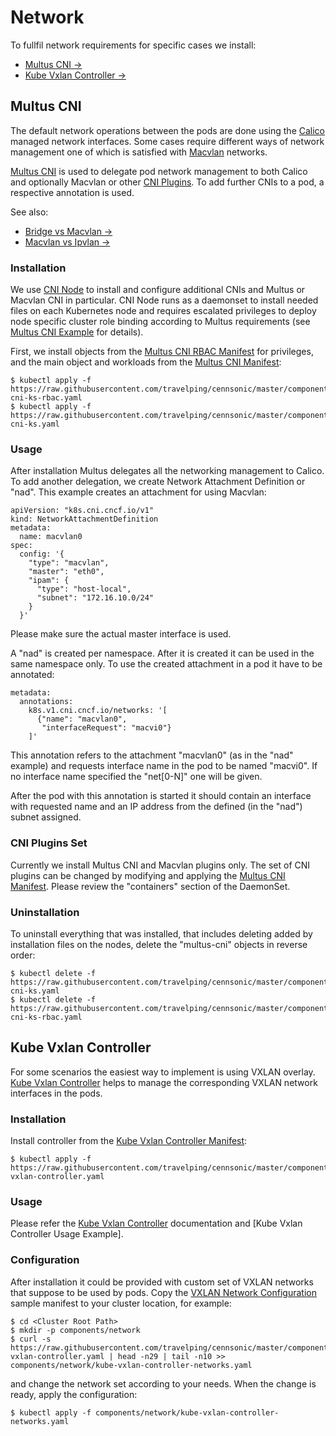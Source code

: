 # Network

To fullfil network requirements for specific cases we install:

* [Multus CNI →]
* [Kube Vxlan Controller →]

## Multus CNI

The default network operations between the pods are done using the [Calico]
managed network interfaces. Some cases require different ways of network
management one of which is satisfied with [Macvlan] networks.

[Multus CNI] is used to delegate pod network management to both Calico and
optionally Macvlan or other [CNI Plugins]. To add further CNIs to a pod, a
respective annotation is used.

See also:

* [Bridge vs Macvlan →]
* [Macvlan vs Ipvlan →]

### Installation

We use [CNI Node] to install and configure additional CNIs and Multus or Macvlan
CNI in particular. CNI Node runs as a daemonset to install needed files on each
Kubernetes node and requires escalated privileges to deploy node specific
cluster role binding according to Multus requirements (see [Multus CNI Example]
for details).

First, we install objects from the [Multus CNI RBAC Manifest] for privileges,
and the main object and workloads from the [Multus CNI Manifest]:

```
$ kubectl apply -f https://raw.githubusercontent.com/travelping/cennsonic/master/components/network/multus-cni-ks-rbac.yaml
$ kubectl apply -f https://raw.githubusercontent.com/travelping/cennsonic/master/components/network/multus-cni-ks.yaml
```

### Usage

After installation Multus delegates all the networking management to Calico. To
add another delegation, we create Network Attachment Definition or "nad". This
example creates an attachment for using Macvlan:

```
apiVersion: "k8s.cni.cncf.io/v1"
kind: NetworkAttachmentDefinition
metadata:
  name: macvlan0
spec:
  config: '{
    "type": "macvlan",
    "master": "eth0",
    "ipam": {
      "type": "host-local",
      "subnet": "172.16.10.0/24"
    }
  }'
```

Please make sure the actual master interface is used.

A "nad" is created per namespace. After it is created it can be used in the same
namespace only. To use the created attachment in a pod it have to be annotated:

```
metadata:
  annotations:
    k8s.v1.cni.cncf.io/networks: '[
      {"name": "macvlan0",
       "interfaceRequest": "macvi0"}
    ]'
```

This annotation refers to the attachment "macvlan0" (as in the "nad" example)
and requests interface name in the pod to be named "macvi0". If no interface
name specified the "net[0-N]" one will be given.

After the pod with this annotation is started it should contain an interface
with requested name and an IP address from the defined (in the "nad") subnet
assigned.

### CNI Plugins Set

Currently we install Multus CNI and Macvlan plugins only. The set of CNI plugins
can be changed by modifying and applying the [Multus CNI Manifest]. Please
review the "containers" section of the DaemonSet.

### Uninstallation

To uninstall everything that was installed, that includes deleting added by
installation files on the nodes, delete the "multus-cni" objects in reverse
order:

```
$ kubectl delete -f https://raw.githubusercontent.com/travelping/cennsonic/master/components/network/multus-cni-ks.yaml
$ kubectl delete -f https://raw.githubusercontent.com/travelping/cennsonic/master/components/network/multus-cni-ks-rbac.yaml
```

## Kube Vxlan Controller

For some scenarios the easiest way to implement is using VXLAN overlay. [Kube
Vxlan Controller] helps to manage the corresponding VXLAN network interfaces in
the pods.

### Installation

Install controller from the [Kube Vxlan Controller Manifest]:

```
$ kubectl apply -f https://raw.githubusercontent.com/travelping/cennsonic/master/components/network/kube-vxlan-controller.yaml
```

### Usage

Please refer the [Kube Vxlan Controller] documentation and
[Kube Vxlan Controller Usage Example].

### Configuration

After installation it could be provided with custom set of VXLAN networks that
suppose to be used by pods. Copy the [VXLAN Network Configuration] sample
manifest to your cluster location, for example:

```
$ cd <Cluster Root Path>
$ mkdir -p components/network
$ curl -s https://raw.githubusercontent.com/travelping/cennsonic/master/components/network/kube-vxlan-controller.yaml | head -n29 | tail -n10 >> components/network/kube-vxlan-controller-networks.yaml
```

and change the network set according to your needs. When the change is ready,
apply the configuration:

```
$ kubectl apply -f components/network/kube-vxlan-controller-networks.yaml
```

<!-- Links -->

[Calico]: https://www.projectcalico.org
[CNI Node]: https://github.com/openvnf/cni-node
[CNI Plugins]: https://github.com/containernetworking/plugins
[Kube Vxlan Controller Manifest]: ../../components/network/kube-vxlan-controller.yaml
[Multus CNI Manifest]: ../../components/network/multus-cni-ks.yaml
[Multus CNI RBAC Manifest]: ../../components/network/multus-cni-ks-rbac.yaml
[Macvlan]: https://docs.docker.com/network/macvlan
[Multus CNI]: https://github.com/intel/multus-cni
[Multus CNI CRD]: https://github.com/intel/multus-cni#usage-with-kubernetes-crd-based-network-objects
[Multus CNI Example]: https://github.com/intel/multus-cni/tree/master/examples
[Kube VXLAN Controller]: http://github.com/openvnf/kube-vxlan-controller

[Bridge vs Macvlan →]: https://hicu.be/bridge-vs-macvlan
[Macvlan vs Ipvlan →]: https://hicu.be/macvlan-vs-ipvlan

[VXLAN Network Configuration]: ../../components/network/kube-vxlan-controller.yaml#L20-29

[Multus CNI →]: #multus-cni
[Kube VXLAN Controller →]: #kube-vxlan-controller
